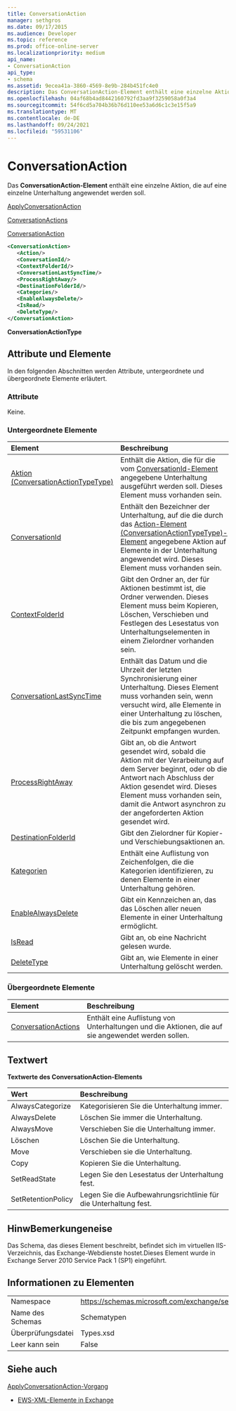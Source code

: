 ```yaml
---
title: ConversationAction
manager: sethgros
ms.date: 09/17/2015
ms.audience: Developer
ms.topic: reference
ms.prod: office-online-server
ms.localizationpriority: medium
api_name:
- ConversationAction
api_type:
- schema
ms.assetid: 9ecea41a-3860-4569-8e9b-284b451fc4e0
description: Das ConversationAction-Element enthält eine einzelne Aktion, die auf eine einzelne Unterhaltung angewendet werden soll.
ms.openlocfilehash: 04af68b4ad8442160792fd3aa9f3259058a0f3a4
ms.sourcegitcommit: 54f6cd5a704b36b76d110ee53a6d6c1c3e15f5a9
ms.translationtype: MT
ms.contentlocale: de-DE
ms.lasthandoff: 09/24/2021
ms.locfileid: "59531106"
---
```

# <a name="conversationaction"></a>ConversationAction

Das **ConversationAction-Element** enthält eine einzelne Aktion, die auf eine einzelne Unterhaltung angewendet werden soll. 
  
[ApplyConversationAction](applyconversationaction.md)
  
[ConversationActions](conversationactions.md)
  
[ConversationAction](conversationaction.md)
  
```XML
<ConversationAction>
   <Action/>
   <ConversationId/>
   <ContextFolderId/>
   <ConversationLastSyncTime/>
   <ProcessRightAway/>
   <DestinationFolderId/>
   <Categories/>
   <EnableAlwaysDelete/>
   <IsRead/>
   <DeleteType/>
</ConversationAction>
```

 **ConversationActionType**
## <a name="attributes-and-elements"></a>Attribute und Elemente

In den folgenden Abschnitten werden Attribute, untergeordnete und übergeordnete Elemente erläutert.
  
### <a name="attributes"></a>Attribute

Keine.
  
### <a name="child-elements"></a>Untergeordnete Elemente

|**Element**|**Beschreibung**|
|:-----|:-----|
|[Aktion (ConversationActionTypeType)](action-conversationactiontypetype.md) <br/> |Enthält die Aktion, die für die vom [ConversationId-Element](conversationid.md) angegebene Unterhaltung ausgeführt werden soll. Dieses Element muss vorhanden sein.  <br/> |
|[ConversationId](conversationid.md) <br/> |Enthält den Bezeichner der Unterhaltung, auf die die durch das [Action-Element (ConversationActionTypeType)-Element](action-conversationactiontypetype.md) angegebene Aktion auf Elemente in der Unterhaltung angewendet wird. Dieses Element muss vorhanden sein.  <br/> |
|[ContextFolderId](contextfolderid.md) <br/> |Gibt den Ordner an, der für Aktionen bestimmt ist, die Ordner verwenden. Dieses Element muss beim Kopieren, Löschen, Verschieben und Festlegen des Lesestatus von Unterhaltungselementen in einem Zielordner vorhanden sein.  <br/> |
|[ConversationLastSyncTime](conversationlastsynctime.md) <br/> |Enthält das Datum und die Uhrzeit der letzten Synchronisierung einer Unterhaltung. Dieses Element muss vorhanden sein, wenn versucht wird, alle Elemente in einer Unterhaltung zu löschen, die bis zum angegebenen Zeitpunkt empfangen wurden.  <br/> |
|[ProcessRightAway](processrightaway.md) <br/> |Gibt an, ob die Antwort gesendet wird, sobald die Aktion mit der Verarbeitung auf dem Server beginnt, oder ob die Antwort nach Abschluss der Aktion gesendet wird. Dieses Element muss vorhanden sein, damit die Antwort asynchron zu der angeforderten Aktion gesendet wird.  <br/> |
|[DestinationFolderId](destinationfolderid.md) <br/> |Gibt den Zielordner für Kopier- und Verschiebungsaktionen an.  <br/> |
|[Kategorien](categories-ex15websvcsotherref.md) <br/> |Enthält eine Auflistung von Zeichenfolgen, die die Kategorien identifizieren, zu denen Elemente in einer Unterhaltung gehören.  <br/> |
|[EnableAlwaysDelete](enablealwaysdelete.md) <br/> |Gibt ein Kennzeichen an, das das Löschen aller neuen Elemente in einer Unterhaltung ermöglicht.  <br/> |
|[IsRead](isread.md) <br/> |Gibt an, ob eine Nachricht gelesen wurde.  <br/> |
|[DeleteType](deletetype.md) <br/> |Gibt an, wie Elemente in einer Unterhaltung gelöscht werden.  <br/> |
   
### <a name="parent-elements"></a>Übergeordnete Elemente

|**Element**|**Beschreibung**|
|:-----|:-----|
|[ConversationActions](conversationactions.md) <br/> |Enthält eine Auflistung von Unterhaltungen und die Aktionen, die auf sie angewendet werden sollen.  <br/> |
   
## <a name="text-value"></a>Textwert

**Textwerte des ConversationAction-Elements**

|**Wert**|**Beschreibung**|
|:-----|:-----|
|AlwaysCategorize  <br/> |Kategorisieren Sie die Unterhaltung immer.  <br/> |
|AlwaysDelete  <br/> |Löschen Sie immer die Unterhaltung.  <br/> |
|AlwaysMove  <br/> |Verschieben Sie die Unterhaltung immer.  <br/> |
|Löschen  <br/> |Löschen Sie die Unterhaltung.  <br/> |
|Move  <br/> |Verschieben sie die Unterhaltung.  <br/> |
|Copy  <br/> |Kopieren Sie die Unterhaltung.  <br/> |
|SetReadState  <br/> |Legen Sie den Lesestatus der Unterhaltung fest.  <br/> |
|SetRetentionPolicy  <br/> |Legen Sie die Aufbewahrungsrichtlinie für die Unterhaltung fest.  <br/> |
   
## <a name="remarks"></a>HinwBemerkungeneise

Das Schema, das dieses Element beschreibt, befindet sich im virtuellen IIS-Verzeichnis, das Exchange-Webdienste hostet.Dieses Element wurde in Exchange Server 2010 Service Pack 1 (SP1) eingeführt.
  
## <a name="element-information"></a>Informationen zu Elementen

|||
|:-----|:-----|
|Namespace  <br/> |https://schemas.microsoft.com/exchange/services/2006/types  <br/> |
|Name des Schemas  <br/> |Schematypen  <br/> |
|Überprüfungsdatei  <br/> |Types.xsd  <br/> |
|Leer kann sein  <br/> |False  <br/> |
   
## <a name="see-also"></a>Siehe auch



[ApplyConversationAction-Vorgang](applyconversationaction-operation.md)


- [EWS-XML-Elemente in Exchange](ews-xml-elements-in-exchange.md)

